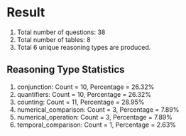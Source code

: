 # Result<br/>
1. Total number of questions: 38<br/>
2. Total number of tables: 8<br/>
3. Total 6 unique reasoning types are produced.<br/>
## **Reasoning Type Statistics**<br/>
1. conjunction: Count = 10, Percentage = 26.32%<br/>
2. quantifiers: Count = 10, Percentage = 26.32%<br/>
3. counting: Count = 11, Percentage = 28.95%<br/>
4. numerical_comparison: Count = 3, Percentage = 7.89%<br/>
5. numerical_operation: Count = 3, Percentage = 7.89%<br/>
6. temporal_comparison: Count = 1, Percentage = 2.63%<br/>
